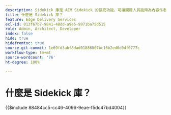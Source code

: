 ```yaml
---
description: Sidekick 庫是 AEM Sidekick 的擴充功能，可讓開發人員能夠為內容作者建立 UI 驅動的工具。此工具包含一個內建的區塊外掛程式，可以以直觀的方式向作者顯示所有區塊的列表，作者無需記住或搜尋區塊的每種變異形式。開發人員也可以為 sidekick 庫編寫自己的外掛程式。
title: 什麼是 Sidekick 庫？
feature: Edge Delivery Services
exl-id: 013f67b7-9841-48dd-a9e5-9971ba75d515
role: Admin, Architect, Developer
index: false
hide: true
hidefromtoc: true
source-git-commit: 1e69fd3abf8dad01886007bc16b2ed0d0df0777c
workflow-type: tm+mt
source-wordcount: '76'
ht-degree: 100%

---
```


# 什麼是 Sidekick 庫？

{{$include 88484cc5-cc46-4096-9eae-f5dc47bd4004}}
